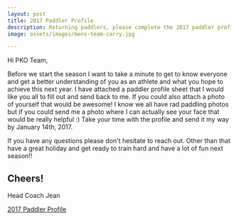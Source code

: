 ```yaml
---
layout: post
title: 2017 Paddler Profile
description: Returning paddlers, please complete the 2017 paddler profile
image: assets/images/mens-team-carry.jpg

---
```


Hi PKO Team,

Before we start the season I want to take a minute to get to know everyone and get a better understanding of you as an athlete and what you hope to achieve this next year. I have attached a paddler profile sheet that I would like you all to fill out and send back to me. If you could also attach a photo of yourself that would be awesome! I know we all have rad paddling photos but if you could send me a photo where I can actually see your face that would be really helpful :) Take your time with the profile and send it my way by January 14th, 2017. 

If you have any questions please don't hesitate to reach out. Other than that have a great holiday and get ready to train hard and have a lot of fun next season!! 

Cheers!
--
Head Coach
Jean

<a href="/asstes/docs/2017-paddler-profile.pdf" class="button">2017 Paddler Profile</a>